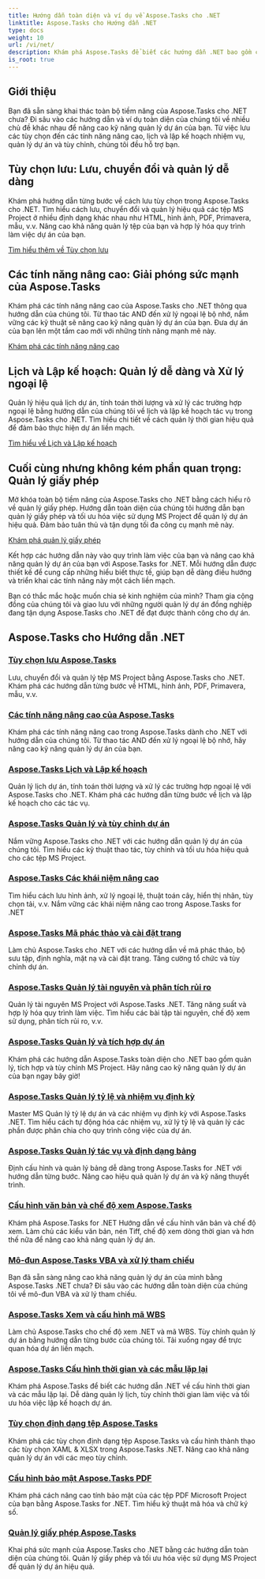 ```yaml
---
title: Hướng dẫn toàn diện và ví dụ về Aspose.Tasks cho .NET
linktitle: Aspose.Tasks cho Hướng dẫn .NET
type: docs
weight: 10
url: /vi/net/
description: Khám phá Aspose.Tasks để biết các hướng dẫn .NET bao gồm các tùy chọn lưu, lịch & lập kế hoạch, quản lý dự án, v.v. Nâng cao kỹ năng quản lý dự án của bạn.
is_root: true
---
```

## Giới thiệu

Bạn đã sẵn sàng khai thác toàn bộ tiềm năng của Aspose.Tasks cho .NET chưa? Đi sâu vào các hướng dẫn và ví dụ toàn diện của chúng tôi về nhiều chủ đề khác nhau để nâng cao kỹ năng quản lý dự án của bạn. Từ việc lưu các tùy chọn đến các tính năng nâng cao, lịch và lập kế hoạch nhiệm vụ, quản lý dự án và tùy chỉnh, chúng tôi đều hỗ trợ bạn.

## Tùy chọn lưu: Lưu, chuyển đổi và quản lý dễ dàng 
Khám phá hướng dẫn từng bước về cách lưu tùy chọn trong Aspose.Tasks cho .NET. Tìm hiểu cách lưu, chuyển đổi và quản lý hiệu quả các tệp MS Project ở nhiều định dạng khác nhau như HTML, hình ảnh, PDF, Primavera, mẫu, v.v. Nâng cao khả năng quản lý tệp của bạn và hợp lý hóa quy trình làm việc dự án của bạn.

[Tìm hiểu thêm về Tùy chọn lưu](./saving-options/)

##  Các tính năng nâng cao: Giải phóng sức mạnh của Aspose.Tasks 
Khám phá các tính năng nâng cao của Aspose.Tasks cho .NET thông qua hướng dẫn của chúng tôi. Từ thao tác AND đến xử lý ngoại lệ bộ nhớ, nắm vững các kỹ thuật sẽ nâng cao kỹ năng quản lý dự án của bạn. Đưa dự án của bạn lên một tầm cao mới với những tính năng mạnh mẽ này.

[Khám phá các tính năng nâng cao](./advanced-features/)

##  Lịch và Lập kế hoạch: Quản lý dễ dàng và Xử lý ngoại lệ 
Quản lý hiệu quả lịch dự án, tính toán thời lượng và xử lý các trường hợp ngoại lệ bằng hướng dẫn của chúng tôi về lịch và lập kế hoạch tác vụ trong Aspose.Tasks cho .NET. Tìm hiểu chi tiết về cách quản lý thời gian hiệu quả để đảm bảo thực hiện dự án liền mạch.

[Tìm hiểu về Lịch và Lập kế hoạch](./calendar-scheduling/)


##  Cuối cùng nhưng không kém phần quan trọng: Quản lý giấy phép 
Mở khóa toàn bộ tiềm năng của Aspose.Tasks cho .NET bằng cách hiểu rõ về quản lý giấy phép. Hướng dẫn toàn diện của chúng tôi hướng dẫn bạn quản lý giấy phép và tối ưu hóa việc sử dụng MS Project để quản lý dự án hiệu quả. Đảm bảo tuân thủ và tận dụng tối đa công cụ mạnh mẽ này.

[Khám phá quản lý giấy phép](./license-management/)


Kết hợp các hướng dẫn này vào quy trình làm việc của bạn và nâng cao khả năng quản lý dự án của bạn với Aspose.Tasks for .NET. Mỗi hướng dẫn được thiết kế để cung cấp những hiểu biết thực tế, giúp bạn dễ dàng điều hướng và triển khai các tính năng này một cách liền mạch.

Bạn có thắc mắc hoặc muốn chia sẻ kinh nghiệm của mình? Tham gia cộng đồng của chúng tôi và giao lưu với những người quản lý dự án đồng nghiệp đang tận dụng Aspose.Tasks cho .NET để đạt được thành công cho dự án.

## Aspose.Tasks cho Hướng dẫn .NET
### [Tùy chọn lưu Aspose.Tasks](./saving-options/)
Lưu, chuyển đổi và quản lý tệp MS Project bằng Aspose.Tasks cho .NET. Khám phá các hướng dẫn từng bước về HTML, hình ảnh, PDF, Primavera, mẫu, v.v.
### [Các tính năng nâng cao của Aspose.Tasks](./advanced-features/)
Khám phá các tính năng nâng cao trong Aspose.Tasks dành cho .NET với hướng dẫn của chúng tôi. Từ thao tác AND đến xử lý ngoại lệ bộ nhớ, hãy nâng cao kỹ năng quản lý dự án của bạn.
### [Aspose.Tasks Lịch và Lập kế hoạch](./calendar-scheduling/)
Quản lý lịch dự án, tính toán thời lượng và xử lý các trường hợp ngoại lệ với Aspose.Tasks cho .NET. Khám phá các hướng dẫn từng bước về lịch và lập kế hoạch cho các tác vụ.
### [Aspose.Tasks Quản lý và tùy chỉnh dự án](./tasks-project-management/)
Nắm vững Aspose.Tasks cho .NET với các hướng dẫn quản lý dự án của chúng tôi. Tìm hiểu các kỹ thuật thao tác, tùy chỉnh và tối ưu hóa hiệu quả cho các tệp MS Project.
### [Aspose.Tasks Các khái niệm nâng cao](./advanced-concepts/)
Tìm hiểu cách lưu hình ảnh, xử lý ngoại lệ, thuật toán cây, hiển thị nhãn, tùy chọn tải, v.v. Nắm vững các khái niệm nâng cao trong Aspose.Tasks for .NET
### [Aspose.Tasks Mã phác thảo và cài đặt trang](./outline-code-page-settings/)
Làm chủ Aspose.Tasks cho .NET với các hướng dẫn về mã phác thảo, bộ sưu tập, định nghĩa, mặt nạ và cài đặt trang. Tăng cường tổ chức và tùy chỉnh dự án.
### [Aspose.Tasks Quản lý tài nguyên và phân tích rủi ro](./resource-risk-analysis/)
Quản lý tài nguyên MS Project với Aspose.Tasks .NET. Tăng năng suất và hợp lý hóa quy trình làm việc. Tìm hiểu các bài tập tài nguyên, chế độ xem sử dụng, phân tích rủi ro, v.v.
### [Aspose.Tasks Quản lý và tích hợp dự án](./project-management-integration/)
Khám phá các hướng dẫn Aspose.Tasks toàn diện cho .NET bao gồm quản lý, tích hợp và tùy chỉnh MS Project. Hãy nâng cao kỹ năng quản lý dự án của bạn ngay bây giờ!
### [Aspose.Tasks Quản lý tỷ lệ và nhiệm vụ định kỳ](./rate-recurring-tasks/)
Master MS Quản lý tỷ lệ dự án và các nhiệm vụ định kỳ với Aspose.Tasks .NET. Tìm hiểu cách tự động hóa các nhiệm vụ, xử lý tỷ lệ và quản lý các phần được phân chia cho quy trình công việc của dự án.
### [Aspose.Tasks Quản lý tác vụ và định dạng bảng](./task-table-management/)
Định cấu hình và quản lý bảng dễ dàng trong Aspose.Tasks for .NET với hướng dẫn từng bước. Nâng cao hiệu quả quản lý dự án và kỹ năng thuyết trình.
### [Cấu hình văn bản và chế độ xem Aspose.Tasks](./text-view-configuration/)
Khám phá Aspose.Tasks for .NET Hướng dẫn về cấu hình văn bản và chế độ xem. Làm chủ các kiểu văn bản, nén Tiff, chế độ xem dòng thời gian và hơn thế nữa để nâng cao khả năng quản lý dự án.
### [Mô-đun Aspose.Tasks VBA và xử lý tham chiếu](./vba-module-reference/)
Bạn đã sẵn sàng nâng cao khả năng quản lý dự án của mình bằng Aspose.Tasks .NET chưa? Đi sâu vào các hướng dẫn toàn diện của chúng tôi về mô-đun VBA và xử lý tham chiếu.
### [Aspose.Tasks Xem và cấu hình mã WBS](./view-wbs-code-configuration/)
Làm chủ Aspose.Tasks cho chế độ xem .NET và mã WBS. Tùy chỉnh quản lý dự án bằng hướng dẫn từng bước của chúng tôi. Tải xuống ngay để trực quan hóa dự án liền mạch.
### [Aspose.Tasks Cấu hình thời gian và các mẫu lặp lại](./time-recurrence-configuration/)
Khám phá Aspose.Tasks để biết các hướng dẫn .NET về cấu hình thời gian và các mẫu lặp lại. Dễ dàng quản lý lịch, tùy chỉnh thời gian làm việc và tối ưu hóa việc lập kế hoạch dự án.
### [Tùy chọn định dạng tệp Aspose.Tasks](./file-format-options/)
Khám phá các tùy chọn định dạng tệp Aspose.Tasks và cấu hình thành thạo các tùy chọn XAML & XLSX trong Aspose.Tasks .NET. Nâng cao khả năng quản lý dự án với các mẹo tùy chỉnh.
### [Cấu hình bảo mật Aspose.Tasks PDF](./pdf-security-configuration/)
Khám phá cách nâng cao tính bảo mật của các tệp PDF Microsoft Project của bạn bằng Aspose.Tasks for .NET. Tìm hiểu kỹ thuật mã hóa và chữ ký số.
### [Quản lý giấy phép Aspose.Tasks](./license-management/)
Khai phá sức mạnh của Aspose.Tasks cho .NET bằng các hướng dẫn toàn diện của chúng tôi. Quản lý giấy phép và tối ưu hóa việc sử dụng MS Project để quản lý dự án hiệu quả.